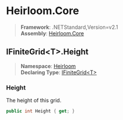 # Heirloom.Core

> **Framework**: .NETStandard,Version=v2.1  
> **Assembly**: [Heirloom.Core][0]  

## IFiniteGrid\<T>.Height

> **Namespace**: [Heirloom][0]  
> **Declaring Type**: [IFiniteGrid\<T>][1]  

### Height

The height of this grid.

```cs
public int Height { get; }
```

[0]: ../../../Heirloom.Core.md
[1]: ../IFiniteGrid[T].md
